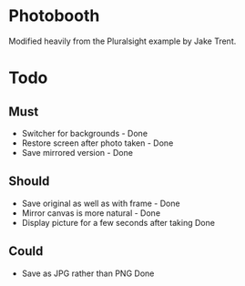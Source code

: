 Photobooth
==========

Modified heavily from the Pluralsight example by Jake Trent.

Todo
====

Must
----

* Switcher for backgrounds - Done
* Restore screen after photo taken - Done
* Save mirrored version - Done

Should
------

* Save original as well as with frame - Done
* Mirror canvas is more natural - Done
* Display picture for a few seconds after taking Done



Could
-----

* Save as JPG rather than PNG Done
